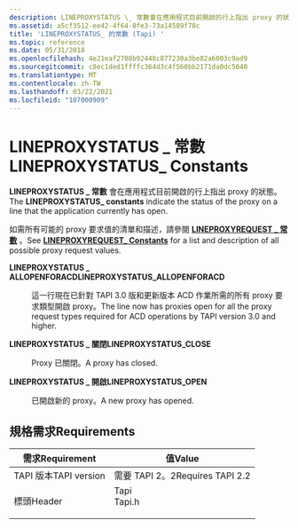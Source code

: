 ```yaml
---
description: LINEPROXYSTATUS \_ 常數會在應用程式目前開啟的行上指出 proxy 的狀態。
ms.assetid: a5cf3512-ee42-4f64-8fe3-73a14589f78c
title: 'LINEPROXYSTATUS_ 的常數 (Tapi) '
ms.topic: reference
ms.date: 05/31/2018
ms.openlocfilehash: 4e21eaf2708b92448c877230a3be82a6003c9ad9
ms.sourcegitcommit: c8ec1ded1ffffc364d3c4f560bb2171da0dc5040
ms.translationtype: MT
ms.contentlocale: zh-TW
ms.lasthandoff: 03/22/2021
ms.locfileid: "107000909"
---
```

# <a name="lineproxystatus_-constants"></a><span data-ttu-id="6c838-103">LINEPROXYSTATUS \_ 常數</span><span class="sxs-lookup"><span data-stu-id="6c838-103">LINEPROXYSTATUS\_ Constants</span></span>

<span data-ttu-id="6c838-104">**LINEPROXYSTATUS \_ 常數** 會在應用程式目前開啟的行上指出 proxy 的狀態。</span><span class="sxs-lookup"><span data-stu-id="6c838-104">The **LINEPROXYSTATUS\_ constants** indicate the status of the proxy on a line that the application currently has open.</span></span>

<span data-ttu-id="6c838-105">如需所有可能的 proxy 要求值的清單和描述，請參閱 [**LINEPROXYREQUEST \_ 常數**](lineproxyrequest--constants.md) 。</span><span class="sxs-lookup"><span data-stu-id="6c838-105">See [**LINEPROXYREQUEST\_ Constants**](lineproxyrequest--constants.md) for a list and description of all possible proxy request values.</span></span>

<dl> <dt>

<span data-ttu-id="6c838-106"><span id="LINEPROXYSTATUS_ALLOPENFORACD"></span><span id="lineproxystatus_allopenforacd"></span>**LINEPROXYSTATUS \_ ALLOPENFORACD**</span><span class="sxs-lookup"><span data-stu-id="6c838-106"><span id="LINEPROXYSTATUS_ALLOPENFORACD"></span><span id="lineproxystatus_allopenforacd"></span>**LINEPROXYSTATUS\_ALLOPENFORACD**</span></span>
</dt> <dd> <dl> <dt>



<span data-ttu-id="6c838-107">這一行現在已針對 TAPI 3.0 版和更新版本 ACD 作業所需的所有 proxy 要求類型開啟 proxy。</span><span class="sxs-lookup"><span data-stu-id="6c838-107">The line now has proxies open for all the proxy request types required for ACD operations by TAPI version 3.0 and higher.</span></span>


</dt> </dl> </dd> <dt>

<span data-ttu-id="6c838-108"><span id="LINEPROXYSTATUS_CLOSE"></span><span id="lineproxystatus_close"></span>**LINEPROXYSTATUS \_ 關閉**</span><span class="sxs-lookup"><span data-stu-id="6c838-108"><span id="LINEPROXYSTATUS_CLOSE"></span><span id="lineproxystatus_close"></span>**LINEPROXYSTATUS\_CLOSE**</span></span>
</dt> <dd> <dl> <dt>



<span data-ttu-id="6c838-109">Proxy 已關閉。</span><span class="sxs-lookup"><span data-stu-id="6c838-109">A proxy has closed.</span></span>


</dt> </dl> </dd> <dt>

<span data-ttu-id="6c838-110"><span id="LINEPROXYSTATUS_OPEN"></span><span id="lineproxystatus_open"></span>**LINEPROXYSTATUS \_ 開啟**</span><span class="sxs-lookup"><span data-stu-id="6c838-110"><span id="LINEPROXYSTATUS_OPEN"></span><span id="lineproxystatus_open"></span>**LINEPROXYSTATUS\_OPEN**</span></span>
</dt> <dd> <dl> <dt>



<span data-ttu-id="6c838-111">已開啟新的 proxy。</span><span class="sxs-lookup"><span data-stu-id="6c838-111">A new proxy has opened.</span></span>


</dt> </dl> </dd> </dl>

## <a name="requirements"></a><span data-ttu-id="6c838-112">規格需求</span><span class="sxs-lookup"><span data-stu-id="6c838-112">Requirements</span></span>



| <span data-ttu-id="6c838-113">需求</span><span class="sxs-lookup"><span data-stu-id="6c838-113">Requirement</span></span> | <span data-ttu-id="6c838-114">值</span><span class="sxs-lookup"><span data-stu-id="6c838-114">Value</span></span> |
|-------------------------|-----------------------------------------------------------------------------------|
| <span data-ttu-id="6c838-115">TAPI 版本</span><span class="sxs-lookup"><span data-stu-id="6c838-115">TAPI version</span></span><br/> | <span data-ttu-id="6c838-116">需要 TAPI 2。2</span><span class="sxs-lookup"><span data-stu-id="6c838-116">Requires TAPI 2.2</span></span><br/>                                                      |
| <span data-ttu-id="6c838-117">標頭</span><span class="sxs-lookup"><span data-stu-id="6c838-117">Header</span></span><br/>       | <dl> <span data-ttu-id="6c838-118"><dt>Tapi</dt></span><span class="sxs-lookup"><span data-stu-id="6c838-118"><dt>Tapi.h</dt></span></span> </dl> |



 

 




